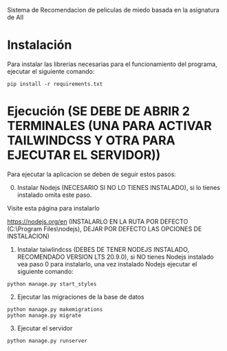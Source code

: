 Sistema de Recomendacion de peliculas de miedo basada en la asignatura de AII

# Instalación

Para instalar las librerias necesarias para el funcionamiento del programa, ejecutar el siguiente comando:

```
pip install -r requirements.txt
```

# Ejecución (SE DEBE DE ABRIR 2 TERMINALES (UNA PARA ACTIVAR TAILWINDCSS Y OTRA PARA EJECUTAR EL SERVIDOR))

Para ejecutar la aplicacion se deben de seguir estos pasos:

0. Instalar Nodejs (NECESARIO SI NO LO TIENES INSTALADO), si lo tienes instalado omita este paso.

Visite esta página para instalarlo

https://nodejs.org/en (INSTALARLO EN LA RUTA POR DEFECTO (C:\Program Files\nodejs\), DEJAR POR DEFECTO LAS OPCIONES DE INSTALACION)

1. Instalar taiwlindcss (DEBES DE TENER NODEJS INSTALADO, RECOMENDADO VERSION LTS 20.9.0), si NO tienes Nodejs instalado vea paso 0 para instalarlo, una vez instalado Nodejs ejecutar el siguiente comando:

```
python manage.py start_styles
```

2. Ejecutar las migraciones de la base de datos

```
python manage.py makemigrations
python manage.py migrate
```

3. Ejecutar el servidor

```
python manage.py runserver
```
